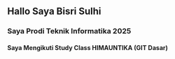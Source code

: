 ## Hallo Saya Bisri Sulhi
### Saya Prodi Teknik Informatika 2025
#### Saya Mengikuti Study Class HIMAUNTIKA (GIT Dasar)
